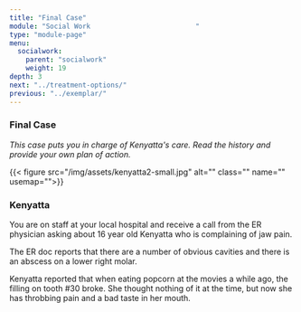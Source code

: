 ```yaml
---
title: "Final Case"
module: "Social Work                          "
type: "module-page"
menu:
  socialwork:
    parent: "socialwork"
    weight: 19
depth: 3
next: "../treatment-options/"
previous: "../exemplar/"
---
```

<div class="pageblock"><h3>Final Case</h3><div class="maintext"><p><em>This case puts you in charge of Kenyatta's care. Read the history and provide your own plan of action.</em></p></div>
</div><div class="pageblock"><div class="right">{{< figure src="/img/assets/kenyatta2-small.jpg" alt="" class="" name="" usemap="">}}</div>
</div><div class="pageblock"><h3>Kenyatta</h3><div class="maintext"><p>You are on staff at your local hospital and receive a call from the ER physician asking about 16 year old Kenyatta who is complaining of jaw pain.</p>
<p>The ER doc reports that there are a number of obvious cavities and there is an abscess on a lower right molar.</p>
<p>Kenyatta reported that when eating popcorn at the movies a while ago, the filling on tooth #30 broke. She thought nothing of it at the time, but now she has throbbing pain and a bad taste in her mouth.</p></div>
</div><div class="pageblock"><div style="clear: both"></div>
</div>
